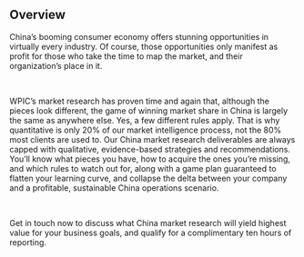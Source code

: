 ## Overview 

China&#x2019;s booming consumer economy offers stunning opportunities in virtually every industry. Of course, those opportunities only manifest as profit for those who take the time to map the market, and their organization&#x2019;s place in it.

&#xA0;

WPIC&#x2019;s market research has proven time and again that, although the pieces look different, the game of winning market share in China is largely the same as anywhere else. Yes, a few different rules apply. That is why quantitative is only 20% of our market intelligence process, not the 80% most clients are used to. Our China market research deliverables are always capped with qualitative, evidence-based strategies and recommendations. You&#x2019;ll know what pieces you have, how to acquire the ones you&#x2019;re missing, and which rules to watch out for, along with a game plan guaranteed to flatten your learning curve, and collapse the delta between your company and a profitable, sustainable China operations scenario.

&#xA0;

Get in touch now to discuss what China market research will yield highest value for your business goals, and qualify for a complimentary ten hours of reporting.